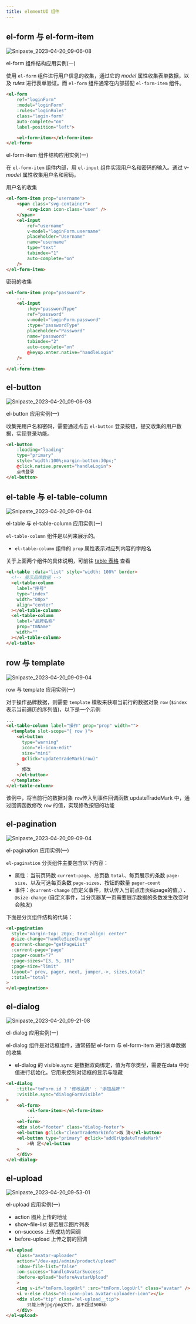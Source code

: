 ```yaml
---
title: elementUI 组件
---
```

## el-form 与 el-form-item
![Snipaste_2023-04-20_09-06-08](https://cdn.staticaly.com/gh/hfllove/image-hosting@main/Snipaste_2023-04-20_09-06-08.66xmcbftbi40.webp)

el-form 组件结构应用实例(一)

使用 `el-form` 组件进行用户信息的收集，通过它的 *model* 属性收集表单数据，以及 *rules* 进行表单验证。而 `el-form` 组件通常在内部搭配 `el-form-item` 组件。
```html
<el-form 
    ref="loginForm" 
    :model="loginForm" 
    :rules="loginRules" 
    class="login-form" 
    auto-complete="on" 
    label-position="left">

    <el-form-item></el-form-item>
</el-form>
```
el-form-item 组件结构应用实例(一)

在 `el-form-item` 组件内部，用 `el-input` 组件实现用户名和密码的输入。通过 *v-model* 属性收集用户名和密码。

用户名的收集
```html
<el-form-item prop="username">
    <span class="svg-container">
        <svg-icon icon-class="user" />
    </span>
    <el-input
        ref="username"
        v-model="loginForm.username"
        placeholder="Username"
        name="username"
        type="text"
        tabindex="1"
        auto-complete="on"
    />
</el-form-item>
```
密码的收集
```html
<el-form-item prop="password">
    ...
    <el-input
        :key="passwordType"
        ref="password"
        v-model="loginForm.password"
        :type="passwordType"
        placeholder="Password"
        name="password"
        tabindex="2"
        auto-complete="on"
        @keyup.enter.native="handleLogin"
    />
    ...
</el-form-item>
```
## el-button 
![Snipaste_2023-04-20_09-06-08](https://cdn.staticaly.com/gh/hfllove/image-hosting@main/Snipaste_2023-04-20_09-06-08.66xmcbftbi40.webp)

el-button 应用实例(一)

收集完用户名和密码，需要通过点击 `el-button` 登录按钮，提交收集的用户数据，实现登录功能。
```html
<el-button 
    :loading="loading" 
    type="primary" 
    style="width:100%;margin-bottom:30px;" 
    @click.native.prevent="handleLogin">
    点击登录
</el-button>
```
## el-table 与 el-table-column
![Snipaste_2023-04-20_09-09-04](https://cdn.staticaly.com/gh/hfllove/image-hosting@main/Snipaste_2023-04-20_09-09-04.3zskbshx0qe0.webp)

el-table 与 el-table-column 应用实例(一)

`el-table-column` 组件是以列来展示的。
- `el-table-column` 组件的 `prop` 属性表示对应列内容的字段名

关于上面两个组件的具体说明，可前往 [table 表格](https://element.eleme.cn/#/zh-CN/component/table#table-attributes) 查看
```html
<el-table :data="list" style="width: 100%" border>
  <!-- 展示品牌数据 -->
  <el-table-column
    label="序号"
    type="index"
    width="80px"
    align="center"
  ></el-table-column>
  <el-table-column
    label="品牌名称"
    prop="tmName"
    width=""
  ></el-table-column> 
</el-table>
```
## row 与 template 
![Snipaste_2023-04-20_09-09-04](https://cdn.staticaly.com/gh/hfllove/image-hosting@main/Snipaste_2023-04-20_09-09-04.3zskbshx0qe0.webp)

row 与 template 应用实例(一)

对于操作品牌数据，则需要 `template` 模板来获取当前行的数据对象 `row` (`$index` 表示当前遍历的序列值)，以下是一个示例
```html
...
<el-table-column label="操作" prop="prop" width="">
  <template slot-scope="{ row }">
    <el-button
      type="warning"
      icon="el-icon-edit"
      size="mini"
      @click="updateTradeMark(row)"
    >
      修改
    </el-button>
  </template>
</el-table-column>
```
该例中，将当前行的数据对象 `row`传入到事件回调函数 updateTradeMark 中，通过回调函数修改 `row` 的值，实现修改按钮的功能

## el-pagination
![Snipaste_2023-04-20_09-09-04](https://cdn.staticaly.com/gh/hfllove/image-hosting@main/Snipaste_2023-04-20_09-09-04.3zskbshx0qe0.webp)

el-pagination 应用实例(一)

`el-pagination` 分页组件主要包含以下内容：
- 属性：当前页码数 `current-page`、总页数 `total`、每页展示的条数 `page-size`、以及可选每页条数 `page-sizes`、按钮的数量 `pager-count`
- 事件：`@current-change` (自定义事件，默认传入当前点击页码page的值。) 、`@size-change` (自定义事件，当分页器某一页需要展示数据的条数发生改变时会触发)

下面是分页组件结构的代码：
```html
<el-pagination
  style="margin-top: 20px; text-align: center"
  @size-change="handleSizeChange"
  @current-change="getPageList"
  :current-page="page"
  :pager-count="7"
  :page-sizes="[3, 5, 10]"
  :page-size="limit"
  layout=" prev, pager, next, jumper,->, sizes,total"
  :total="total"
>
</el-pagination>
```
## el-dialog 
![Snipaste_2023-04-20_09-21-08](https://cdn.staticaly.com/gh/hfllove/image-hosting@main/Snipaste_2023-04-20_09-21-08.5a67vj31t440.webp)

el-dialog 应用实例(一)

el-dialog 组件是对话框组件，通常搭配 el-form 与 el-form-item 进行表单数据的收集
- el-dialog 的 visible.sync 是数据双向绑定，值为布尔类型，需要在data 中对值进行初始化。它用来控制对话框的显示与隐藏
```html
<el-dialog
    :title="tmForm.id ? '修改品牌' : '添加品牌'"
    :visible.sync="dialogFormVisible"
>
    <el-form>
        <el-form-item></el-form-item>
        ...
    <el-form>
    <div slot="footer" class="dialog-footer">
    <el-button @click="clearTradeMarkInfo">取 消</el-button>
    <el-button type="primary" @click="addOrUpdateTradeMark"
        >确 定</el-button
    >
    </div>
</el-dialog>
```
## el-upload 
![Snipaste_2023-04-20_09-53-01](https://cdn.staticaly.com/gh/hfllove/image-hosting@main/Snipaste_2023-04-20_09-53-01.7063onjkzgw0.webp)

el-upload 应用实例(一)
- action 图片上传的地址
- show-file-list 是否展示图片列表
- on-success 上传成功的回调
- before-upload 上传之前的回调
```html
<el-upload
    class="avatar-uploader"
    action="/dev-api/admin/product/upload"
    :show-file-list="false"
    :on-success="handleAvatarSuccess"
    :before-upload="beforeAvatarUpload"
    >
    <img v-if="tmForm.logoUrl" :src="tmForm.logoUrl" class="avatar" />
    <i v-else class="el-icon-plus avatar-uploader-icon"></i>
    <div slot="tip" class="el-upload__tip">
        只能上传jpg/png文件，且不超过500kb
    </div>
</el-upload>
```